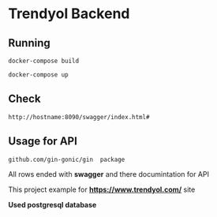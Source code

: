 # Trendyol Backend #

## Running 
    docker-compose build

    docker-compose up
## Check
    http://hostname:8090/swagger/index.html#

## Usage for API
    github.com/gin-gonic/gin  package


All rows ended with **swagger** and there documintation for API
 
This project example for **https://www.trendyol.com/** site

**Used postgresql database**
